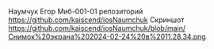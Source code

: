 Наумчук Егор 
Миб-001-01
репозиторий https://github.com/kaiscend/iosNaumchuk
Скриншот https://github.com/kaiscend/iosNaumchuk/blob/main/Снимок%20экрана%202024-02-24%20в%2011.28.34.png

